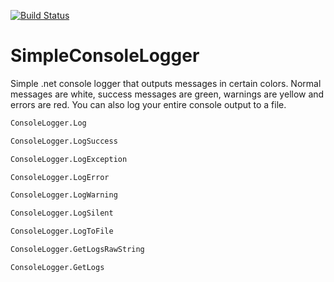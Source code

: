 [![Build Status](https://kunal.visualstudio.com/SimpleConsoleLogger/_apis/build/status/kunalranglani.SimpleConsoleLogger?branchName=master)](https://kunal.visualstudio.com/SimpleConsoleLogger/_build/latest?definitionId=3&branchName=master)

# SimpleConsoleLogger

Simple .net console logger that outputs messages in certain colors. Normal messages are white, success messages are green, 
warnings are yellow and errors are red. You can also log your entire console output to a file.

```bash
ConsoleLogger.Log

ConsoleLogger.LogSuccess

ConsoleLogger.LogException

ConsoleLogger.LogError

ConsoleLogger.LogWarning

ConsoleLogger.LogSilent

ConsoleLogger.LogToFile

ConsoleLogger.GetLogsRawString

ConsoleLogger.GetLogs
```
